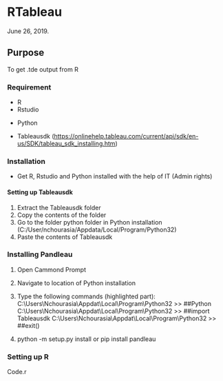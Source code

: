 # RTableau
June 26, 2019. 

## Purpose
To get .tde output from R

### Requirement
+ R
+ Rstudio
- Python
+ Tableausdk (https://onlinehelp.tableau.com/current/api/sdk/en-us/SDK/tableau_sdk_installing.htm)

### Installation
+ Get R, Rstudio and Python installed with the help of IT (Admin rights)
#### Setting up Tableausdk
1. Extract the Tableausdk folder
2. Copy the contents of the folder
3. Go to the folder python folder in Python installation (C:/User/nchourasia/Appdata/Local/Program/Python32)
4. Paste the contents of Tableausdk

### Installing Pandleau
1. Open Cammond Prompt
2. Navigate to location of Python installation
3. Type the following commands (highlighted part):
  C:\Users\Nchourasia\Appdat\Local\Program\Python32 >> ##Python
  C:\Users\Nchourasia\Appdat\Local\Program\Python32 >> ##import Tableausdk
  C:\Users\Nchourasia\Appdat\Local\Program\Python32 >> ##exit()
  
4. python -m setup.py install or pip install pandleau

### Setting up R
Code.r
